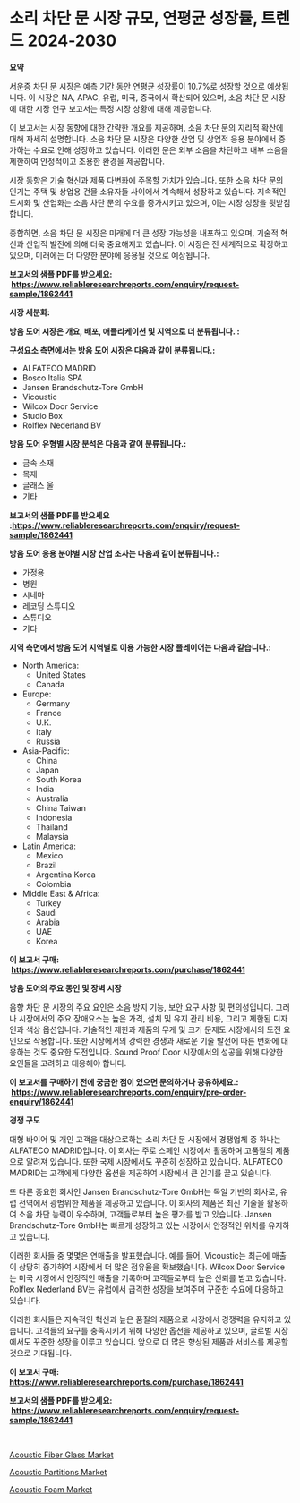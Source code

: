 <p><h1>소리 차단 문 시장 규모, 연평균 성장률, 트렌드 2024-2030</h1></p><p><strong>요약</strong></p>
<p><p>서운증 차단 문 시장은 예측 기간 동안 연평균 성장률이 10.7%로 성장할 것으로 예상됩니다. 이 시장은 NA, APAC, 유럽, 미국, 중국에서 확산되어 있으며, 소음 차단 문 시장에 대한 시장 연구 보고서는 특정 시장 상황에 대해 제공합니다. </p><p>이 보고서는 시장 동향에 대한 간략한 개요를 제공하며, 소음 차단 문의 지리적 확산에 대해 자세히 설명합니다. 소음 차단 문 시장은 다양한 산업 및 상업적 응용 분야에서 증가하는 수요로 인해 성장하고 있습니다. 이러한 문은 외부 소음을 차단하고 내부 소음을 제한하여 안정적이고 조용한 환경을 제공합니다.</p><p>시장 동향은 기술 혁신과 제품 다변화에 주목할 가치가 있습니다. 또한 소음 차단 문의 인기는 주택 및 상업용 건물 소유자들 사이에서 계속해서 성장하고 있습니다. 지속적인 도시화 및 산업화는 소음 차단 문의 수요를 증가시키고 있으며, 이는 시장 성장을 뒷받침합니다.</p><p>종합하면, 소음 차단 문 시장은 미래에 더 큰 성장 가능성을 내포하고 있으며, 기술적 혁신과 산업적 발전에 의해 더욱 중요해지고 있습니다. 이 시장은 전 세계적으로 확장하고 있으며, 미래에는 더 다양한 분야에 응용될 것으로 예상됩니다.</p></p>
<p><strong>보고서의 샘플 PDF를 받으세요: &nbsp;<a href="https://www.reliableresearchreports.com/enquiry/request-sample/1862441">https://www.reliableresearchreports.com/enquiry/request-sample/1862441</a></strong></p>
<p><strong>시장 세분화:</strong></p>
<p><strong> 방음 도어 시장은 개요, 배포, 애플리케이션 및 지역으로 더 분류됩니다. :</strong></p>
<p><strong>구성요소 측면에서는 방음 도어 시장은 다음과 같이 분류됩니다.:</strong></p>
<p><ul><li>ALFATECO MADRID</li><li>Bosco Italia SPA</li><li>Jansen Brandschutz-Tore GmbH</li><li>Vicoustic</li><li>Wilcox Door Service</li><li>Studio Box</li><li>Rolflex Nederland BV</li></ul></p>
<p><strong> 방음 도어 유형별 시장 분석은 다음과 같이 분류됩니다.:</strong></p>
<p><ul><li>금속 소재</li><li>목재</li><li>글래스 울</li><li>기타</li></ul></p>
<p><strong>보고서의 샘플 PDF를 받으세요 :<a href="https://www.reliableresearchreports.com/enquiry/request-sample/1862441">https://www.reliableresearchreports.com/enquiry/request-sample/1862441</a></strong></p>
<p><strong> 방음 도어 응용 분야별 시장 산업 조사는 다음과 같이 분류됩니다.:</strong></p>
<p><ul><li>가정용</li><li>병원</li><li>시네마</li><li>레코딩 스튜디오</li><li>스튜디오</li><li>기타</li></ul></p>
<p><strong>지역 측면에서 방음 도어 지역별로 이용 가능한 시장 플레이어는 다음과 같습니다.:</strong></p>
<p><ul>
    <li>
        North America:
        <ul>
            <li>United States</li>
            <li>Canada</li>
        </ul>
    </li>
    <li>
        Europe:
        <ul>
            <li>Germany</li>
            <li>France</li>
            <li>U.K.</li>
            <li>Italy</li>
            <li>Russia</li>
        </ul>
    </li>
    <li>
        Asia-Pacific:
        <ul>
            <li>China</li>
            <li>Japan</li>
            <li>South Korea</li>
            <li>India</li>
            <li>Australia</li>
            <li>China Taiwan</li>
            <li>Indonesia</li>
            <li>Thailand</li>
            <li>Malaysia</li>
        </ul>
    </li>
    <li>
        Latin America:
        <ul>
            <li>Mexico</li>
            <li>Brazil</li>
            <li>Argentina Korea</li>
            <li>Colombia</li>
        </ul>
    </li>
    <li>
        Middle East & Africa:
        <ul>
            <li>Turkey</li>
            <li>Saudi</li>
            <li>Arabia</li>
            <li>UAE</li>
            <li>Korea</li>
        </ul>
    </li>
    </ul></p>
<p><strong>이 보고서 구매: &nbsp;<a href="https://www.reliableresearchreports.com/purchase/1862441">https://www.reliableresearchreports.com/purchase/1862441</a></strong></p>
<p><strong>방음 도어의 주요 동인 및 장벽 시장</strong></p>
<p><p>음향 차단 문 시장의 주요 요인은 소음 방지 기능, 보안 요구 사항 및 편의성입니다. 그러나 시장에서의 주요 장애요소는 높은 가격, 설치 및 유지 관리 비용, 그리고 제한된 디자인과 색상 옵션입니다. 기술적인 제한과 제품의 무게 및 크기 문제도 시장에서의 도전 요인으로 작용합니다. 또한 시장에서의 강력한 경쟁과 새로운 기술 발전에 따른 변화에 대응하는 것도 중요한 도전입니다. Sound Proof Door 시장에서의 성공을 위해 다양한 요인들을 고려하고 대응해야 합니다.</p></p>
<p><strong>이 보고서를 구매하기 전에 궁금한 점이 있으면 문의하거나 공유하세요.: &nbsp;<a href="https://www.reliableresearchreports.com/enquiry/pre-order-enquiry/1862441">https://www.reliableresearchreports.com/enquiry/pre-order-enquiry/1862441</a></strong></p>
<p><strong>경쟁 구도</strong></p>
<p><p>대형 바이어 및 개인 고객을 대상으로하는 소리 차단 문 시장에서 경쟁업체 중 하나는 ALFATECO MADRID입니다. 이 회사는 주로 스페인 시장에서 활동하며 고품질의 제품으로 알려져 있습니다. 또한 국제 시장에서도 꾸준히 성장하고 있습니다. ALFATECO MADRID는 고객에게 다양한 옵션을 제공하여 시장에서 큰 인기를 끌고 있습니다.</p><p>또 다른 중요한 회사인 Jansen Brandschutz-Tore GmbH는 독일 기반의 회사로, 유럽 전역에서 광범위한 제품을 제공하고 있습니다. 이 회사의 제품은 최신 기술을 활용하여 소음 차단 능력이 우수하며, 고객들로부터 높은 평가를 받고 있습니다. Jansen Brandschutz-Tore GmbH는 빠르게 성장하고 있는 시장에서 안정적인 위치를 유지하고 있습니다.</p><p>이러한 회사들 중 몇몇은 연매출을 발표했습니다. 예를 들어, Vicoustic는 최근에 매출이 상당히 증가하여 시장에서 더 많은 점유율을 확보했습니다. Wilcox Door Service는 미국 시장에서 안정적인 매출을 기록하며 고객들로부터 높은 신뢰를 받고 있습니다. Rolflex Nederland BV는 유럽에서 급격한 성장을 보여주며 꾸준한 수요에 대응하고 있습니다.</p><p>이러한 회사들은 지속적인 혁신과 높은 품질의 제품으로 시장에서 경쟁력을 유지하고 있습니다. 고객들의 요구를 충족시키기 위해 다양한 옵션을 제공하고 있으며, 글로벌 시장에서도 꾸준한 성장을 이루고 있습니다. 앞으로 더 많은 향상된 제품과 서비스를 제공할 것으로 기대됩니다.</p></p>
<p><strong>이 보고서 구매: &nbsp; <a href="https://www.reliableresearchreports.com/purchase/1862441">https://www.reliableresearchreports.com/purchase/1862441</a></strong></p>
<p><strong>보고서의 샘플 PDF를 받으세요: &nbsp;<a href="https://www.reliableresearchreports.com/enquiry/request-sample/1862441">https://www.reliableresearchreports.com/enquiry/request-sample/1862441</a></strong><strong></strong></p>
<p>&nbsp;</p>
<p><p><a href="https://github.com/bobicer/Market-Research-Report-List-2/blob/main/acoustic-fiber-glass-market.md">Acoustic Fiber Glass Market</a></p><p><a href="https://github.com/seekum/Market-Research-Report-List-1/blob/main/acoustic-partitions-market.md">Acoustic Partitions Market</a></p><p><a href="https://github.com/timeliteaut/Market-Research-Report-List-1/blob/main/acoustic-foam-market.md">Acoustic Foam Market</a></p></p>